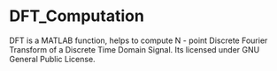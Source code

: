 # DFT_Computation
DFT is a MATLAB function, helps to compute N - point Discrete Fourier Transform of a Discrete Time Domain Signal. Its licensed under GNU General Public License.
